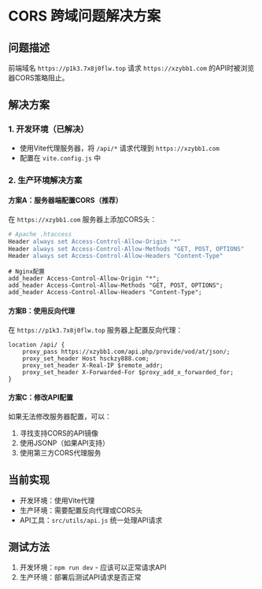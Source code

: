# CORS 跨域问题解决方案

## 问题描述
前端域名 `https://p1k3.7x8j0flw.top` 请求 `https://xzybb1.com` 的API时被浏览器CORS策略阻止。

## 解决方案

### 1. 开发环境（已解决）
- 使用Vite代理服务器，将 `/api/*` 请求代理到 `https://xzybb1.com`
- 配置在 `vite.config.js` 中

### 2. 生产环境解决方案

#### 方案A：服务器端配置CORS（推荐）
在 `https://xzybb1.com` 服务器上添加CORS头：
```apache
# Apache .htaccess
Header always set Access-Control-Allow-Origin "*"
Header always set Access-Control-Allow-Methods "GET, POST, OPTIONS"
Header always set Access-Control-Allow-Headers "Content-Type"
```

```nginx
# Nginx配置
add_header Access-Control-Allow-Origin "*";
add_header Access-Control-Allow-Methods "GET, POST, OPTIONS";
add_header Access-Control-Allow-Headers "Content-Type";
```

#### 方案B：使用反向代理
在 `https://p1k3.7x8j0flw.top` 服务器上配置反向代理：
```nginx
location /api/ {
    proxy_pass https://xzybb1.com/api.php/provide/vod/at/json/;
    proxy_set_header Host hsckzy888.com;
    proxy_set_header X-Real-IP $remote_addr;
    proxy_set_header X-Forwarded-For $proxy_add_x_forwarded_for;
}
```

#### 方案C：修改API配置
如果无法修改服务器配置，可以：
1. 寻找支持CORS的API镜像
2. 使用JSONP（如果API支持）
3. 使用第三方CORS代理服务

## 当前实现
- 开发环境：使用Vite代理
- 生产环境：需要配置反向代理或CORS头
- API工具：`src/utils/api.js` 统一处理API请求

## 测试方法
1. 开发环境：`npm run dev` - 应该可以正常请求API
2. 生产环境：部署后测试API请求是否正常
